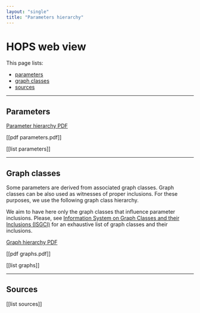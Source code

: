 ```yaml
---
layout: "single"
title: "Parameters hierarchy"
---
```


# HOPS web view

This page lists:

* [parameters](#parameters)
* [graph classes](#graph-classes)
* [sources](#sources)

---

## Parameters

[Parameter hierarchy PDF](parameters.pdf)

[[pdf parameters.pdf]]

[[list parameters]]

---

## Graph classes

Some parameters are derived from associated graph classes.
Graph classes can be also used as witnesses of proper inclusions.
For these purposes, we use the following graph class hierarchy.

We aim to have here only the graph classes that influence parameter inclusions.
Please, see [Information System on Graph Classes and their Inclusions (ISGCI)](https://www.graphclasses.org/) for an exhaustive list of graph classes and their inclusions.

[Graph hierarchy PDF](graphs)

[[pdf graphs.pdf]]

[[list graphs]]

---

## Sources

[[list sources]]
